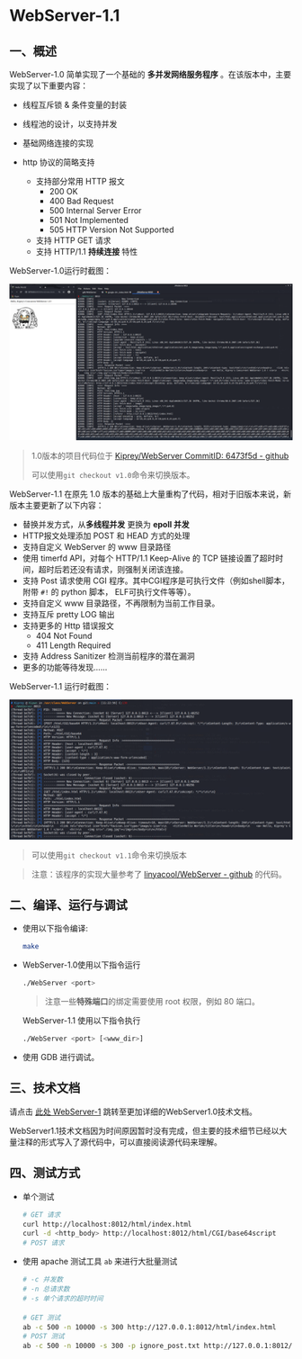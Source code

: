 # WebServer-1.1

## 一、概述

WebServer-1.0 简单实现了一个基础的 **多并发网络服务程序** 。在该版本中，主要实现了以下重要内容：

- 线程互斥锁 & 条件变量的封装

- 线程池的设计，以支持并发

- 基础网络连接的实现

- http 协议的简略支持

  - 支持部分常用 HTTP 报文
    - 200 OK
    - 400 Bad Request
    - 500 Internal Server Error
    - 501 Not Implemented
    - 505 HTTP Version Not Supported
  - 支持 HTTP GET 请求
  - 支持 HTTP/1.1 **持续连接** 特性

WebServer-1.0运行时截图：

![image-20210512133857068](docs/img/image-20210512133857068.png)

> 1.0版本的项目代码位于 [Kiprey/WebServer CommitID: 6473f5d - github](https://github.com/Kiprey/WebServer/tree/6473f5d512097f235ab209b13b53e28d7946a0f6)
>
> 可以使用`git checkout v1.0`命令来切换版本。

WebServer-1.1 在原先 1.0 版本的基础上大量重构了代码，相对于旧版本来说，新版本主要更新了以下内容：

- 替换并发方式，从**多线程并发** 更换为 **epoll 并发**
- HTTP报文处理添加 POST 和 HEAD 方式的处理
- 支持自定义 WebServer 的 www 目录路径
- 使用 timerfd API，对每个 HTTP/1.1 Keep-Alive 的 TCP 链接设置了超时时间，超时后若还没有请求，则强制关闭该连接。
- 支持 Post 请求使用 CGI 程序。其中CGI程序是可执行文件（例如shell脚本，附带 `#!` 的 python 脚本， ELF可执行文件等等）。
- 支持自定义 www 目录路径，不再限制为当前工作目录。
- 支持互斥 pretty LOG 输出
- 支持更多的 Http 错误报文
  - 404 Not Found
  - 411 Length Required
- 支持 Address Sanitizer 检测当前程序的潜在漏洞
- 更多的功能等待发现......

WebServer-1.1 运行时截图：

![image-20211026112349](docs/img/image-20211026112349.png)

> 可以使用`git checkout v1.1`命令来切换版本

> 注意：该程序的实现大量参考了 [linyacool/WebServer - github](https://github.com/linyacool/WebServer) 的代码。

## 二、编译、运行与调试

- 使用以下指令编译:

  ```bash
  make
  ```

- WebServer-1.0使用以下指令运行

  ```bash
  ./WebServer <port>
  ```

  > 注意一些**特殊端口**的绑定需要使用 root 权限，例如 80 端口。

  WebServer-1.1 使用以下指令执行

  ```bash
  ./WebServer <port> [<www_dir>]
  ```

- 使用 GDB 进行调试。

## 三、技术文档

请点击 [此处 WebServer-1](docs/WebServer-1.md) 跳转至更加详细的WebServer1.0技术文档。

WebServer1.1技术文档因为时间原因暂时没有完成，但主要的技术细节已经以大量注释的形式写入了源代码中，可以直接阅读源代码来理解。

## 四、测试方式

- 单个测试

  ```bash
  # GET 请求
  curl http://localhost:8012/html/index.html
  curl -d <http_body> http://localhost:8012/html/CGI/base64script
  # POST 请求

  ```

- 使用 apache 测试工具 `ab` 来进行大批量测试

  ```bash
  # -c 并发数
  # -n 总请求数
  # -s 单个请求的超时时间

  # GET 测试
  ab -c 500 -n 10000 -s 300 http://127.0.0.1:8012/html/index.html
  # POST 测试
  ab -c 500 -n 10000 -s 300 -p ignore_post.txt http://127.0.0.1:8012/html/CGI/base64script
  ```